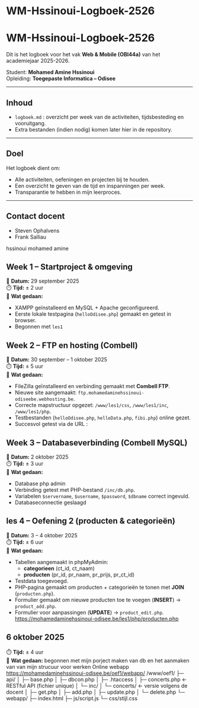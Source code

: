 # WM-Hssinoui-Logboek-2526
# WM-Hssinoui-Logboek-2526

Dit is het logboek voor het vak **Web & Mobile (OBI44a)** van het academiejaar 2025-2026.

Student: **Mohamed Amine Hssinoui**  
Opleiding: **Toegepaste Informatica – Odisee**

---

## Inhoud
- `logboek.md` : overzicht per week van de activiteiten, tijdsbesteding en vooruitgang.  
- Extra bestanden (indien nodig) komen later hier in de repository.

---

## Doel
Het logboek dient om:
- Alle activiteiten, oefeningen en projecten bij te houden.  
- Een overzicht te geven van de tijd en inspanningen per week.  
- Transparantie te hebben in mijn leerproces.  

---

## Contact docent
- Steven Ophalvens  
- Frank Salliau

hssinoui mohamed amine 

## Week 1 – Startproject & omgeving
📅 **Datum:** 29 september 2025  
⏱️ **Tijd:** ± 2 uur  
🧠 **Wat gedaan:**
- XAMPP geïnstalleerd en MySQL + Apache geconfigureerd.  
- Eerste lokale testpagina (`helloOdisee.php`) gemaakt en getest in browser.  
- Begonnen met `les1`  

## Week 2 – FTP en hosting (Combell)
📅 **Datum:** 30 september – 1 oktober 2025  
⏱️ **Tijd:** ± 5 uur  
🧠 **Wat gedaan:**
- FileZilla geïnstalleerd en verbinding gemaakt met **Combell FTP**.  
- Nieuwe site aangemaakt: `ftp.mohamedaminehssinoui-odiseebe.webhosting.be`.  
- Correcte mapstructuur opgezet: `/www/les1/css`, `/www/les1/inc`, `/www/les1/php`.  
- Testbestanden (`helloOdisee.php`, `helloData.php`, `fibi.php`) online gezet.  
- Succesvol getest via de URL :  


## Week 3 – Databaseverbinding (Combell MySQL)
📅 **Datum:** 2 oktober 2025  
⏱️ **Tijd:** ± 3 uur  
🧠 **Wat gedaan:**
- Database php admin   
- Verbinding getest met PHP-bestand `/inc/db.php`.  
- Variabelen `$servername`, `$username`, `$password`, `$dbname` correct ingevuld.  
- Databaseconnectie geslaagd 

## les 4 – Oefening 2 (producten & categorieën)
📅 **Datum:** 3 – 4 oktober 2025  
⏱️ **Tijd:** ± 6 uur  
🧠 **Wat gedaan:**
- Tabellen aangemaakt in phpMyAdmin:
  - **categorieen** (ct_id, ct_naam)  
  - **producten** (pr_id, pr_naam, pr_prijs, pr_ct_id)
- Testdata toegevoegd.  
- PHP-pagina gemaakt om producten + categorieën te tonen met **JOIN** (`producten.php`).  
- Formulier gemaakt om nieuwe producten toe te voegen (**INSERT**) → `product_add.php`.  
- Formulier voor aanpassingen (**UPDATE**) → `product_edit.php`.  
https://mohamedaminehssinoui-odisee.be/les1/php/producten.php  


## 6 oktober 2025 

⏱️ **Tijd:** ± 4 uur  
🧠 **Wat gedaan:**
begonnen met mijn porject 
maken van db en het aanmaken van van mijn strucuur voor werken 
Online webapp
https://mohamedaminehssinoui-odisee.be/oef1/webapp/
/www/oef1/
   ├─ api/
   │   ├─ base.php
   │   ├─ dbcon.php
   │   ├─ .htaccess
   │   ├─ concerts.php            ← RESTful API (fichier unique)
   │   └─ inc/
   │        └─ concerts/          ← versie volgens de docent
   │            ├─ get.php
   │            ├─ add.php
   │            ├─ update.php
   │            └─ delete.php
   └─ webapp/
       ├─ index.html
       ├─ js/script.js
       └─ css/stijl.css
